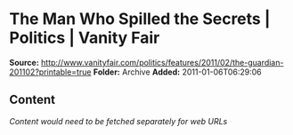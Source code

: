 # The Man Who Spilled the Secrets | Politics | Vanity Fair

**Source:** http://www.vanityfair.com/politics/features/2011/02/the-guardian-201102?printable=true
**Folder:** Archive
**Added:** 2011-01-06T06:29:06




## Content
*Content would need to be fetched separately for web URLs*
